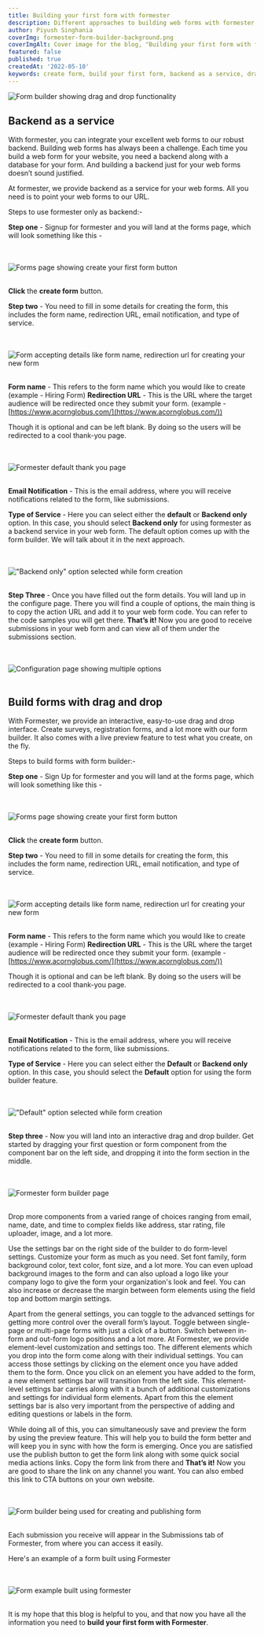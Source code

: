 ```yaml
---
title: Building your first form with formester
description: Different approaches to building web forms with formester
author: Piyush Singhania
coverImg: formester-form-builder-background.png
coverImgAlt: Cover image for the blog, "Building your first form with formester"
featured: false
published: true
createdAt: '2022-05-10'
keywords: create form, build your first form, backend as a service, drag and drop form, free form builder, free online form builder
---
```


![Form builder showing drag and drop functionality](/blog/cover-images/formester-form-builder-background.png 'Form builder showing drag and drop functionality')

## Backend as a service

With formester, you can integrate your excellent web forms to our robust backend. Building web forms has always been a challenge. Each time you build a web form for your website, you need a backend along with a database for your form. And building a backend just for your web forms doesn’t sound justified.

At formester, we provide backend as a service for your web forms. All you need is to point your web forms to our URL.

Steps to use formester only as backend:-

**Step one** - Signup for formester and you will land at the forms page, which will look something like this -

<br><br>
![Forms page showing create your first form button](/blog/building-your-first-form-with-formester/create-your-first-form.png 'Forms page showing create your first form button')
<br><br>

**Click** the **create form** button.

**Step two** - You need to fill in some details for creating the form, this includes the form name, redirection URL, email notification, and type of service.

<br><br>
![Form accepting details like form name, redirection url for creating your new form](/blog/building-your-first-form-with-formester/form-details.png 'Form accepting details like form name, redirection url for creating your new form')
<br><br>

**Form name** - This refers to the form name which you would like to create  
(example - Hiring Form)
**Redirection URL** - This is the URL where the target audience will be redirected once they submit your form.
(example - [https://www.acornglobus.com/](https://www.acornglobus.com/))

Though it is optional and can be left blank. By doing so the users will be redirected to a cool thank-you page.

<br><br>
![Formester default thank you page](/blog/building-your-first-form-with-formester/thank-you.png 'Formester default thank you page')
<br><br>

**Email Notification** - This is the email address, where you will receive notifications related to the form, like submissions.

**Type of Service** - Here you can select either the **default** or **Backend only** option. In this case, you should select **Backend only** for using formester as a backend service in your web form. The default option comes up with the form builder. We will talk about it in the next approach.

<br><br>
!["Backend only" option selected while form creation](/blog/building-your-first-form-with-formester/service-one-example.png 'Backend only option selected while form creation')
<br><br>

**Step Three** - Once you have filled out the form details. You will land up in the configure page. There you will find a couple of options, the main thing is to copy the action URL and add it to your web form code. You can refer to the code samples you will get there. **That’s it!** Now you are good to receive submissions in your web form and can view all of them under the submissions section.

<br><br>
![Configuration page showing multiple options](/blog/building-your-first-form-with-formester/action-url.png 'Configuration page showing multiple options')
<br><br>

## Build forms with drag and drop

With Formester, we provide an interactive, easy-to-use drag and drop interface. Create surveys, registration forms, and a lot more with our form builder. It also comes with a live preview feature to test what you create, on the fly.

Steps to build forms with form builder:-

**Step one** - Sign Up for formester and you will land at the forms page, which will look something like this -

<br><br>
![Forms page showing create your first form button](/blog/building-your-first-form-with-formester/create-your-first-form.png 'Forms page showing create your first form button')
<br><br>

**Click** the **create form** button.

**Step two** - You need to fill in some details for creating the form, this includes the form name, redirection URL, email notification, and type of service.

<br><br>
![Form accepting details like form name, redirection url for creating your new form](/blog/building-your-first-form-with-formester/form-details.png 'Form accepting details like form name, redirection url for creating your new form')
<br><br>

**Form name** - This refers to the form name which you would like to create  
(example - Hiring Form)
**Redirection URL** - This is the URL where the target audience will be redirected once they submit your form.
(example - [https://www.acornglobus.com/](https://www.acornglobus.com/))

Though it is optional and can be left blank. By doing so the users will be redirected to a cool thank-you page.

<br><br>
![Formester default thank you page](/blog/building-your-first-form-with-formester/thank-you.png 'Formester default thank you page')
<br><br>

**Email Notification** - This is the email address, where you will receive notifications related to the form, like submissions.

**Type of Service** - Here you can select either the **Default** or **Backend only** option. In this case, you should select the **Default** option for using the form builder feature.

<br><br>
!["Default" option selected while form creation](/blog/building-your-first-form-with-formester/service-two-example.png 'Default option selected while form creation')
<br><br>

**Step three** - Now you will land into an interactive drag and drop builder. Get started by dragging your first question or form component from the component bar on the left side, and dropping it into the form section in the middle.

<br><br>
![Formester form builder page](/blog/building-your-first-form-with-formester/builder.png 'Formester form builder page')
<br><br>

Drop more components from a varied range of choices ranging from email, name, date, and time to complex fields like address, star rating, file uploader, image, and a lot more.

Use the settings bar on the right side of the builder to do form-level settings. Customize your form as much as you need. Set font family, form background color, text color, font size, and a lot more.
You can even upload background images to the form and can also upload a logo like your company logo to give the form your organization's look and feel.
You can also increase or decrease the margin between form elements using the field top and bottom margin settings.

Apart from the general settings, you can toggle to the advanced settings for getting more control over the overall form’s layout. Toggle between single-page or multi-page forms with just a click of a button.
Switch between in-form and out-form logo positions and a lot more.
At Formester, we provide element-level customization and settings too. The different elements which you drop into the form come along with their individual settings. You can access those settings by clicking on the element once you have added them to the form. Once you click on an element you have added to the form, a new element settings bar will transition from the left side. This element-level settings bar carries along with it a bunch of additional customizations and settings for individual form elements. Apart from this the element settings bar is also very important from the perspective of adding and editing questions or labels in the form.

While doing all of this, you can simultaneously save and preview the form by using the preview feature. This will help you to build the form better and will keep you in sync with how the form is emerging.
Once you are satisfied use the publish button to get the form link along with some quick social media actions links. Copy the form link from there and **That’s it!** Now you are good to share the link on any channel you want. You can also embed this link to CTA buttons on your own website.

<br><br>
![Form builder being used for creating and publishing form](/blog/building-your-first-form-with-formester/form-example.png 'Form builder being used for creating and publishing form')
<br><br>

Each submission you receive will appear in the Submissions tab of Formester, from where you can access it easily.

Here's an example of a form built using Formester

<br><br>
![Form example built using formester](/blog/building-your-first-form-with-formester/final-form.png 'Form example built using formester')
<br><br>

It is my hope that this blog is helpful to you, and that now you have all the information you need to **build your first form with Formester**.
